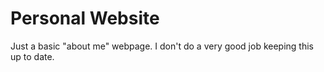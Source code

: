 # Personal Website

Just a basic "about me" webpage. I don't do a very good job keeping this up to date.
